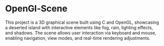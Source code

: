 # OpenGl-Scene
This project is a 3D graphical scene built using C and OpenGL, showcasing a deserted island with interactive elements like fog, rain, lighting effects, and shadows. The scene allows user interaction via keyboard and mouse, enabling navigation, view modes, and real-time rendering adjustments.
